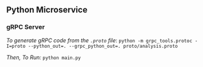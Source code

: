 ## Python Microservice

<!-- ### Built with FastAPI

_To Run:_
`uvicorn main:app --reload` -->

### gRPC Server

_To generate gRPC code from the `.proto` file_:
`python -m grpc_tools.protoc -I=proto --python_out=. --grpc_python_out=. proto/analysis.proto`


_Then, To Run:_
`python main.py`